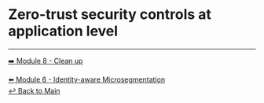 # Zero-trust security controls at application level







---

[:arrow_right: Module 8 - Clean up](/modules/module-8-clean-up.md)    <br>

[:arrow_left: Module 6 - Identity-aware Microsegmentation](/modules/module-6-identity-aware-microsegmentation.md)   
[:leftwards_arrow_with_hook: Back to Main](/README.md)  